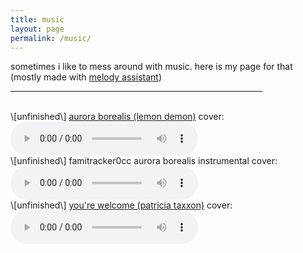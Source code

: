 ```yaml
---
title: music
layout: page
permalink: /music/
---
```

sometimes i like to mess around with music. here is my page for that
(mostly made with <a href="https://www.myriad-online.com/en/products/melody.htm" target="_blank">melody assistant</a>)
<br />
<hr width="80%"/>
<br />
\[unfinished\] <a href="https://www.youtube.com/watch?v=DmF-t3zfEXo" target="_blank">aurora borealis (lemon demon)</a> cover:
<audio controls src="/assets/music/unfinished_aurora_borealis_cover.mp3"><a href="/assets/unfinished_aurora_borealis_cover.mp3">download audio</a></audio>
<br>
\[unfinished\] famitracker0cc aurora borealis instrumental cover:
<audio controls src="/assets/music/famitracker_aurora_borealis.mp3"><a href="/assets/famitracker_aurora_borealis.mp3">download audio</a></audio>
<br>
\[unfinished\] <a href="https://patriciataxxon.bandcamp.com/track/youre-welcome" target="_blank">you're welcome (patricia taxxon)</a> cover:
<audio controls src="/assets/music/unfinished_youre_welcome_cover.mp3"><a href="/assets/unfinished_youre_welcome_cover.mp3">download audio</a></audio>